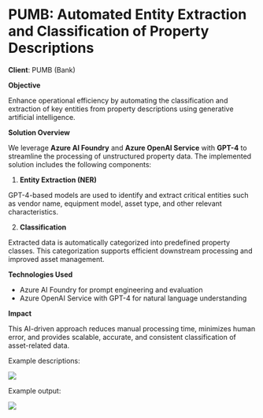 # PUMB: Automated Entity Extraction and Classification of Property Descriptions

**Client**: PUMB (Bank)

  

**Objective**

Enhance operational efficiency by automating the classification and extraction of key entities from property descriptions using generative artificial intelligence.

  

**Solution Overview**

We leverage **Azure AI Foundry** and **Azure OpenAI Service** with **GPT-4** to streamline the processing of unstructured property data. The implemented solution includes the following components:

1. **Entity Extraction (NER)**

GPT-4-based models are used to identify and extract critical entities such as vendor name, equipment model, asset type, and other relevant characteristics.

2. **Classification**

Extracted data is automatically categorized into predefined property classes. This categorization supports efficient downstream processing and improved asset management.

  

**Technologies Used**

*   Azure AI Foundry for prompt engineering and evaluation
*   Azure OpenAI Service with GPT-4 for natural language understanding

  

**Impact**

This AI-driven approach reduces manual processing time, minimizes human error, and provides scalable, accurate, and consistent classification of asset-related data.

  
  

Example descriptions:

![](https://devrain.blob.core.windows.net/cases/case_image_1541b707.png)

  

Example output:

![](https://devrain.blob.core.windows.net/cases/case_image_ffa6653c.png)